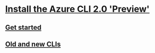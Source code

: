 # [Install the Azure CLI 2.0 'Preview' ](install-az-cli2.md)
## [Get started](get-started-with-az-cli2.md)
## [Old and new CLIs](old-and-new-clis.md)
